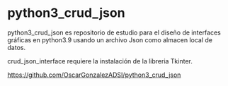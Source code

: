 # python3_crud_json
python3_crud_json es repositorio de estudio para el diseño de interfaces gráficas en python3.9 usando un archivo Json como almacen local de datos.

crud_json_interface requiere la instalación de la libreria Tkinter.

https://github.com/OscarGonzalezADSI/python3_crud_json

